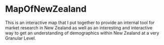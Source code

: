 # MapOfNewZealand
This is an interactive map that I put together to provide an internal tool for market research in New Zealand as well as an interesting and interactive way to get an understanding of demographics within New Zealand at a very Granular Level.
